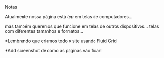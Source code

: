 Notas

Atualmente nossa página está _top_ em telas de computadores...

mas também queremos que funcione em telas de outros dispositivos... telas com diferentes tamanhos e formatos...

*Lembrando que criamos todo o site usando Fluid Grid.

*Add screenshot de como as páginas vão ficar!
